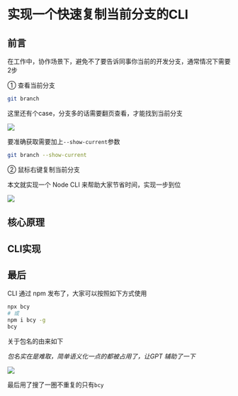 # 实现一个快速复制当前分支的CLI

## 前言
在工作中，协作场景下，避免不了要告诉同事你当前的开发分支，通常情况下需要2步

① 查看当前分支
```sh
git branch
```

这里还有个case，分支多的话需要翻页查看，才能找到当前分支

![](https://img.cdn.sugarat.top/mdImg/MTY5MTI0NTYxOTQzMw==691245619433)

要准确获取需要加上`--show-current`参数

```sh
git branch --show-current
```

② 鼠标右键复制当前分支

本文就实现一个 Node CLI 来帮助大家节省时间，实现一步到位

![](https://img.cdn.sugarat.top/mdImg/MTY5MTI0NTc5MDM2OQ==691245790369)

## 核心原理

## CLI实现

## 最后
CLI 通过 npm 发布了，大家可以按照如下方式使用

```sh
npx bcy
# 或
npm i bcy -g
bcy
```

关于包名的由来如下

*包名实在是难取，简单语义化一点的都被占用了，让GPT 辅助了一下*

![](https://img.cdn.sugarat.top/mdImg/MTY5MTI0NTI4NDAxNQ==691245284015)

最后用了搜了一圈不重复的只有`bcy`